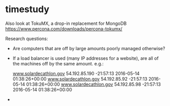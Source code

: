 # timestudy
Also look at TokuMX, a drop-in replacement for MongoDB
https://www.percona.com/downloads/percona-tokumx/

Research questions:

* Are computers that are off by large amounts poorly managed otherwise?

* If a load balancer is used (many IP addresses for a website), are all of the machines off by the same amount. e.g.:

    www.solardecathlon.gov              54.192.85.190        -21:57:13                      2016-05-14 01:38:26+00:00
    www.solardecathlon.gov              54.192.85.92         -21:57:13                      2016-05-14 01:38:26+00:00
    www.solardecathlon.gov              54.192.85.98         -21:57:13                      2016-05-14 01:38:26+00:00

* 